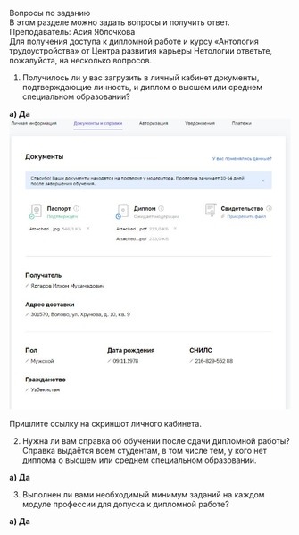 Вопросы по заданию  
В этом разделе можно задать вопросы и получить ответ.  
Преподаватель: Асия Яблочкова  
Для получения доступа к дипломной работе и курсу «Антология трудоустройства» от Центра развития карьеры Нетологии ответьте, пожалуйста, на несколько вопросов.  

1. Получилось ли у вас загрузить в личный кабинет документы, подтверждающие личность, и диплом о высшем или среднем специальном образовании?

**а) Да**  
![alt skan_kab.JPG](/img/skan_kab.JPG)

Пришлите ссылку на скриншот личного кабинета.


2. Нужна ли вам справка об обучении после сдачи дипломной работы? Справка выдаётся всем студентам, в том числе тем, у кого нет диплома о высшем или среднем специальном образовании.
   
**а) Да**

3. Выполнен ли вами необходимый минимум заданий на каждом модуле профессии для допуска к дипломной работе?
   
**а) Да**

